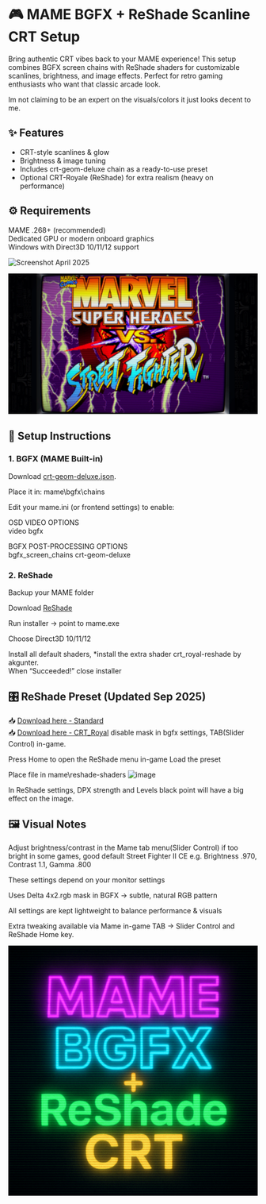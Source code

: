 # 🎮 MAME BGFX + ReShade Scanline CRT Setup



Bring authentic CRT vibes back to your MAME experience!
This setup combines BGFX screen chains with ReShade shaders for customizable scanlines, brightness, and image effects. Perfect for retro gaming enthusiasts who want that classic arcade look.  

Im not claiming to be an expert on the visuals/colors it just looks decent to me.


## ✨ Features

- CRT-style scanlines & glow  
- Brightness & image tuning  
- Includes crt-geom-deluxe chain as a ready-to-use preset  
- Optional CRT-Royale (ReShade) for extra realism (heavy on performance)  



## ⚙️ Requirements

MAME .268+ (recommended)  
Dedicated GPU or modern onboard graphics  
Windows with Direct3D 10/11/12 support  

  
  ![Screenshot April 2025](https://raw.githubusercontent.com/JBW-byte/Screenshots/refs/heads/main/sfiii_sep.png)  
    
  ![Screenshot April 2025](https://raw.githubusercontent.com/JBW-byte/Screenshots/refs/heads/main/marvelvsSF.webp)  


    
## 🔧 Setup Instructions  

### 1. BGFX (MAME Built-in)

Download [crt-geom-deluxe.json](https://github.com/JBW-byte/Mame-BGFX-Reshade/blob/main/crt-geom-deluxe.json).

Place it in: mame\bgfx\chains  

Edit your mame.ini (or frontend settings) to enable:

OSD VIDEO OPTIONS  
video bgfx  

BGFX POST-PROCESSING OPTIONS  
bgfx_screen_chains crt-geom-deluxe  

  
    
### 2. ReShade

Backup your MAME folder

Download [ReShade](https://reshade.me/) 

Run installer → point to mame.exe

Choose Direct3D 10/11/12

Install all default shaders, *install the extra shader crt_royal-reshade by akgunter.    
When “Succeeded!” close installer  



## 🎛️ ReShade Preset (Updated Sep 2025)  

📥 [Download here - Standard](https://github.com/JBW-byte/Mame-BGFX-Reshade/blob/main/Mame_preset1.ini)  
📥 [Download here - CRT_Royal](https://github.com/JBW-byte/Mame-BGFX-Reshade/blob/main/Mame_preset-crt_royal.ini) disable mask in bgfx settings, TAB(Slider Control) in-game.  

Press Home to open the ReShade menu in-game
Load the preset  

Place file in mame\reshade-shaders <img width="1200" height="675" alt="image" src="https://github.com/user-attachments/assets/4421e315-5b07-4902-b81d-18f2952f5ad7" />


In ReShade settings, DPX strength and Levels black point will have a big effect on the image.




## 🖼️ Visual Notes

Adjust brightness/contrast in the Mame tab menu(Slider Control) if too bright in some games, good default Street Fighter II CE e.g. Brightness .970, Contrast 1.1, Gamma .800 

These settings depend on your monitor settings

Uses Delta 4x2.rgb mask in BGFX → subtle, natural RGB pattern

All settings are kept lightweight to balance performance & visuals

Extra tweaking available via Mame in-game TAB → Slider Control and ReShade Home key.  

 ![Screenshot April 2025](https://github.com/JBW-byte/Screenshots/blob/main/Neon_mame_banner.png)

